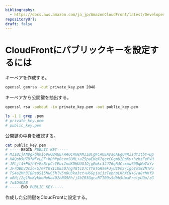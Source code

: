 ```yaml
---
bibliography: 
  - https://docs.aws.amazon.com/ja_jp/AmazonCloudFront/latest/DeveloperGuide/private-content-trusted-signers.html
repositoryUrl:
draft: false
---
```


# CloudFrontにパブリックキーを設定するには

キーペアを作成する。

```bash
openssl genrsa -out private_key.pem 2048
```

キーペアから公開鍵を抽出する。

```bash
openssl rsa -pubout -in private_key.pem -out public_key.pem
```

```bash
ls -1 | grep .pem
# private_key.pem
# public_key.pem
```

公開鍵の中身を確認する。

```bash
cat public_key.pem 
# -----BEGIN PUBLIC KEY-----
# MIIBIjANBgkqhkiG9w0BAQEFAAOCAQ8AMIIBCgKCAQEAsa6AEg04RizdY1tbY+Dp
# HAQob5H7DfNFvLEF+bDhPp0cvxSOML+aZ5paEKqX7qgxCGgmD2DpKy+3zhzFePVH
# JFLjl4+PW/hY+EzBtpCcYEoiImdXDHUUOJOjgEmkc3JJ76qR4Csxmw70DqWoTxYv
# 3FrQBbVOsio/S/mrY0YIiOES07ng48tcD7CYY8TGRXeFJyUzVnS/igozoX82NTPu
# TS4e2Mn3IBRs8S15NwC5hlV5n8U3ko3ct+H6GpjaijzTebnpLKhXCN+G/a8rNKf9
# u6Hj/2g1MnKykkoHoKo4U2hNG9Ph/jJbIR3GgcaRTI0OsSdbh5UmaPrelyUOo/zG
# 7wIDAQAB
# -----END PUBLIC KEY-----
```

作成した公開鍵をCloudFrontに設定する。
